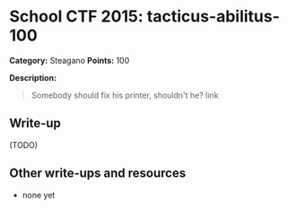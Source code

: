 # School CTF 2015: tacticus-abilitus-100

**Category:** Steagano
**Points:** 100

**Description:**

> Somebody should fix his printer, shouldn't he? link

## Write-up

(TODO)

## Other write-ups and resources

* none yet
